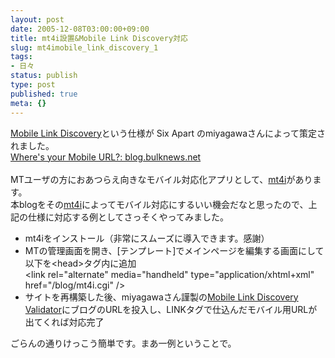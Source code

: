 ```yaml
---
layout: post
date: 2005-12-08T03:00:00+09:00
title: mt4i設置&Mobile Link Discovery対応
slug: mt4imobile_link_discovery_1
tags:
- 日々
status: publish
type: post
published: true
meta: {}
---
```

<p><a href="http://www.sixapart.jp/docs/tech/mobile_link_discovery_ja.html" title="Six Apart - Docs: Mobile Link Discovery 仕様">Mobile Link Discovery</a>という仕様が Six Apart のmiyagawaさんによって策定されました。<br /> <a href="http://blog.bulknews.net/mt/archives/001863.html" title="Where's your Mobile URL?: blog.bulknews.net">Where's your Mobile URL?: blog.bulknews.net</a>  <br /><br />MTユーザの方におあつらえ向きなモバイル対応化アプリとして、<a href="http://www.hazama.nu/pukiwiki/index.php?MT4i">mt4i</a>があります。<br />本blogをその<a href="http://www.hazama.nu/pukiwiki/index.php?MT4i">mt4i</a>によってモバイル対応にするいい機会だなと思ったので、上記の仕様に対応する例としてさっそくやってみました。  </p><ul><li>mt4iをインストール（非常にスムーズに導入できます。感謝）</li><li>MTの管理画面を開き、[テンプレート]でメインページを編集する画面にして以下を&lt;head&gt;タグ内に追加<br />&lt;<span class="start-tag">link</span><span class="attribute-name"> rel</span>=<span class="attribute-value">&quot;alternate&quot; </span><span class="attribute-name">media</span>=<span class="attribute-value">&quot;handheld&quot; </span><span class="attribute-name">type</span>=<span class="attribute-value">&quot;application/xhtml+xml&quot; </span><span class="attribute-name">href</span>=<span class="attribute-value">&quot;/blog/mt4i.cgi&quot; </span><span class="attribute-name">/</span>&gt;<br /></li><li>サイトを再構築した後、miyagawaさん謹製の<a title="Mobile Link Discovery Validator" href="http://blog.bulknews.net/mobilelink-validator.cgi">Mobile Link Discovery Validator</a>にブログのURLを投入し、LINKタグで仕込んだモバイル用URLが出てくれば対応完了</li></ul><p>ごらんの通りけっこう簡単です。まあ一例ということで。</p>
